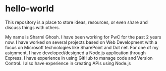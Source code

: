 # hello-world
This repository is a place to store ideas, resources, or even share and discuss things with others.

My name is Sharmi Ghosh. I have been working for PwC for the past 2 years now. I have worked on several projects based on Web Development with a focus on Microsoft technologies like SharePoint and Dot net. For one of my asignment, I have developed/designed a Node.js application through Express. I have experience in using GitHub to manage code and Version Control. I also have experience in creating APIs using Node.js
